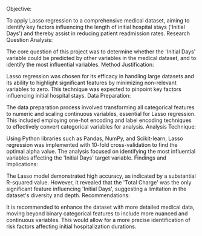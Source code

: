 
Objective:

To apply Lasso regression to a comprehensive medical dataset, aiming to identify key factors influencing the length of initial hospital stays ('Initial Days') and thereby assist in reducing patient readmission rates.
Research Question Analysis:

The core question of this project was to determine whether the 'Initial Days' variable could be predicted by other variables in the medical dataset, and to identify the most influential variables.
Method Justification:

Lasso regression was chosen for its efficacy in handling large datasets and its ability to highlight significant features by minimizing non-relevant variables to zero. This technique was expected to pinpoint key factors influencing initial hospital stays.
Data Preparation:

The data preparation process involved transforming all categorical features to numeric and scaling continuous variables, essential for Lasso regression. This included employing one-hot encoding and label encoding techniques to effectively convert categorical variables for analysis.
Analysis Technique:

Using Python libraries such as Pandas, NumPy, and Scikit-learn, Lasso regression was implemented with 10-fold cross-validation to find the optimal alpha value. The analysis focused on identifying the most influential variables affecting the 'Initial Days' target variable.
Findings and Implications:

The Lasso model demonstrated high accuracy, as indicated by a substantial R-squared value. However, it revealed that the 'Total Charge' was the only significant feature influencing 'Initial Days', suggesting a limitation in the dataset's diversity and depth.
Recommendations:

It is recommended to enhance the dataset with more detailed medical data, moving beyond binary categorical features to include more nuanced and continuous variables. This would allow for a more precise identification of risk factors affecting initial hospitalization durations.
